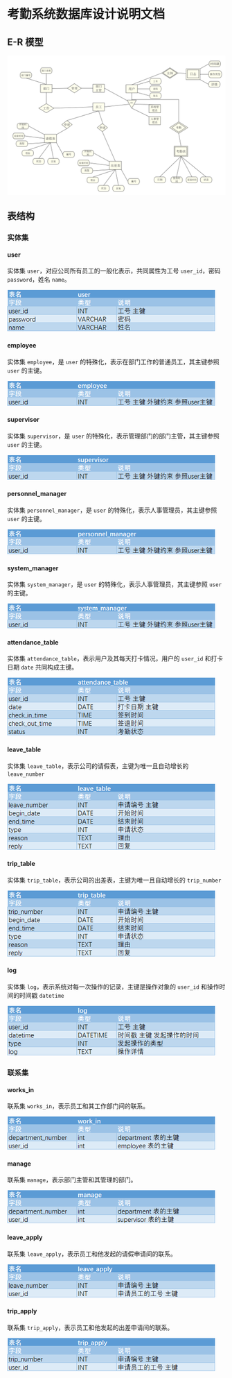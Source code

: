 # 考勤系统数据库设计说明文档

## E-R 模型
![E-R diagram](../screenshots/er_diagram.png)

## 表结构

### 实体集

#### user

实体集 `user`，对应公司所有员工的一般化表示，共同属性为工号 `user_id`，密码 `password`，姓名 `name`。

![user](../screenshots/user.png)

#### employee

实体集 `employee`，是 `user` 的特殊化，表示在部门工作的普通员工，其主键参照 `user` 的主键。

![employee](../screenshots/employee.png)

#### supervisor

实体集 `supervisor`，是 `user` 的特殊化，表示管理部门的部门主管，其主键参照 `user` 的主键。

![supervisor](../screenshots/supervisor.png)

#### personnel_manager

实体集 `personnel_manager`，是 `user` 的特殊化，表示人事管理员，其主键参照 `user` 的主键。

![personnel_manager](../screenshots/personnel_manager.png)

#### system_manager

实体集 `system_manager`，是 `user` 的特殊化，表示人事管理员，其主键参照 `user` 的主键。

![system_manager](../screenshots/system_manager.png)

#### attendance_table

实体集 `attendance_table`，表示用户及其每天打卡情况，用户的 `user_id` 和打卡日期 `date` 共同构成主键。

![attendance_table](../screenshots/attendance_table.png)

#### leave_table

实体集 `leave_table`，表示公司的请假表，主键为唯一且自动增长的 `leave_number`

![leave_table](../screenshots/leave_table.png)

#### trip_table

实体集 `trip_table`，表示公司的出差表，主键为唯一且自动增长的 `trip_number`

![trip_table](../screenshots/trip_table.png)

#### log

实体集 `log`，表示系统对每一次操作的记录，主键是操作对象的 `user_id` 和操作时间的时间戳 `datetime`

![log](../screenshots/log.png)

### 联系集

#### works_in

联系集 `works_in`，表示员工和其工作部门间的联系。

![works_in](../screenshots/works_in.png)

#### manage

联系集 `manage`，表示部门主管和其管理的部门。

![manage](../screenshots/manage.png)

#### leave_apply

联系集 `leave_apply`，表示员工和他发起的请假申请间的联系。

![leave_apply](../screenshots/leave_apply.png)

#### trip_apply

联系集 `trip_apply`，表示员工和他发起的出差申请间的联系。

![trip_apply](../screenshots/trip_apply.png)
